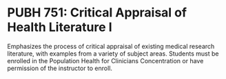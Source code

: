 # PUBH 751: Critical Appraisal of Health Literature I

Emphasizes the process of critical appraisal of existing medical research literature, with examples from a variety of subject areas. Students must be enrolled in the Population Health for Clinicians Concentration or have permission of the instructor to enroll.